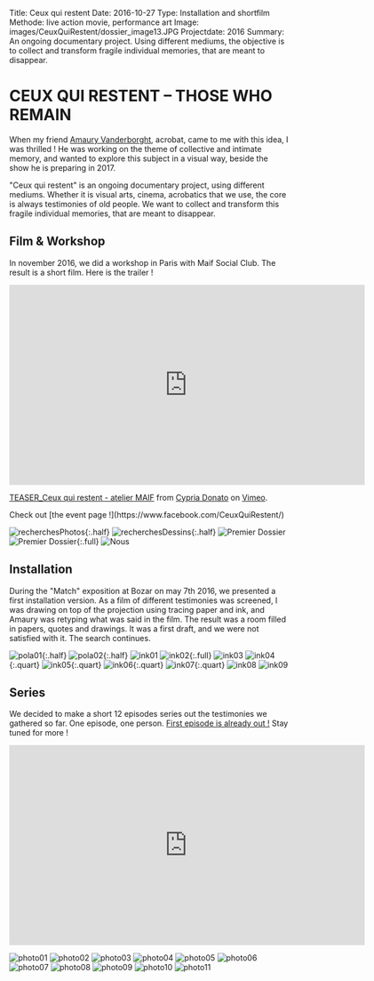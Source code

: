 Title: Ceux qui restent
Date: 2016-10-27
Type: Installation and shortfilm
Methode: live action movie, performance art
Image: images/CeuxQuiRestent/dossier_image13.JPG
Projectdate: 2016
Summary: An ongoing documentary project. Using different mediums, the objective is to collect and transform fragile individual memories, that are meant to disappear.


# CEUX QUI RESTENT – THOSE WHO REMAIN
When my friend [Amaury Vanderborght](https://www.amaury-vdb.com/), acrobat, came to me with this idea, I was thrilled !
He was working on the theme of collective and intimate memory, and wanted to explore this subject in a visual way, beside the show he is preparing in 2017.

"Ceux qui restent" is an ongoing documentary project, using different mediums. Whether it is visual arts, cinema, acrobatics that we use, the core is always testimonies of old people. We want to collect and transform this fragile individual memories, that are meant to disappear.

## Film & Workshop
In november 2016, we did a workshop in Paris with Maif Social Club. The result is a short film. Here is the trailer !
<iframe src="https://player.vimeo.com/video/191042917" width="640" height="360" frameborder="0" webkitallowfullscreen mozallowfullscreen allowfullscreen></iframe>
<p><a href="https://vimeo.com/191042917">TEASER_Ceux qui restent - atelier MAIF</a> from <a href="https://vimeo.com/cypria">Cypria Donato</a> on <a href="https://vimeo.com">Vimeo</a>.</p>
Check out [the event page !](https://www.facebook.com/CeuxQuiRestent/)

![recherchesPhotos](images/CeuxQuiRestent/pola_recherches.jpg){:.half}
![recherchesDessins](images/CeuxQuiRestent/DSC_0080.jpg){:.half}
![Premier Dossier](images/CeuxQuiRestent/presentation_projet_01.jpg)
![Premier Dossier](images/CeuxQuiRestent/presentation_projet_03.jpg){:.full}
![Nous](images/CeuxQuiRestent/artistes.jpg)


## Installation
During the "Match" exposition at Bozar on may 7th 2016, we presented  a first installation version. As a film of different testimonies was screened, I was drawing on top of the projection using tracing paper and ink, and Amaury  was retyping what was said in the film. The result was a room filled in papers, quotes and drawings.
It was a first draft, and we were not satisfied with it. The search continues.

![pola01](images/CeuxQuiRestent/pola_160423_1.jpg){:.half}
![pola02](images/CeuxQuiRestent/pola_160423_2.jpg){:.half}
![ink01](images/CeuxQuiRestent/dessin_01.jpg)
![ink02](images/CeuxQuiRestent/dessin_02.jpg){:.full}
![ink03](images/CeuxQuiRestent/dessin_03.jpg)
![ink04](images/CeuxQuiRestent/dessin_04.jpg){:.quart}
![ink05](images/CeuxQuiRestent/dessin_05.jpg){:.quart}
![ink06](images/CeuxQuiRestent/dessin_06.jpg){:.quart}
![ink07](images/CeuxQuiRestent/dessin_07.jpg){:.quart}
![ink08](images/CeuxQuiRestent/dessin_08.jpg)
![ink09](images/CeuxQuiRestent/dessin_09.jpg)

## Series
We decided to make a short 12 episodes series out the testimonies we gathered so far. One episode, one person.
[First episode is already out !](https://vimeo.com/188686036) Stay tuned for more !

<iframe src="https://player.vimeo.com/video/188686036" width="640" height="360" frameborder="0" webkitallowfullscreen mozallowfullscreen allowfullscreen></iframe>

![photo01](images/CeuxQuiRestent/dossier_image01.jpg)
![photo02](images/CeuxQuiRestent/dossier_image03.jpg)
![photo03](images/CeuxQuiRestent/dossier_image04.jpg)
![photo04](images/CeuxQuiRestent/dossier_image05.jpg)
![photo05](images/CeuxQuiRestent/dossier_image06.jpg)
![photo06](images/CeuxQuiRestent/dossier_image07.jpg)
![photo07](images/CeuxQuiRestent/dossier_image09.jpg)
![photo08](images/CeuxQuiRestent/dossier_image10.jpg)
![photo09](images/CeuxQuiRestent/dossier_image11.jpg)
![photo10](images/CeuxQuiRestent/dossier_image13.jpg)
![photo11](images/CeuxQuiRestent/dossier_image14.jpg)


